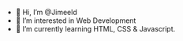 - 👋 Hi, I’m @Jimeeld
- 👀 I’m interested in Web Development 
- 🌱 I’m currently learning HTML, CSS & Javascript.

<!---
Jimeeld/Jimeeld is a ✨ special ✨ repository because its `README.md` (this file) appears on your GitHub profile.
You can click the Preview link to take a look at your changes.
--->
